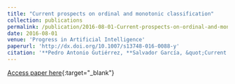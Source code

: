 ```yaml
---
title: "Current prospects on ordinal and monotonic classification"
collection: publications
permalink: /publication/2016-08-01-Current-prospects-on-ordinal-and-monotonic-classification
date: 2016-08-01
venue: 'Progress in Artificial Intelligence'
paperurl: 'http://dx.doi.org/10.1007/s13748-016-0088-y'
citation: '**Pedro Antonio Gutiérrez, **Salvador García, &quot;Current prospects on ordinal and monotonic classification.&quot; Progress in Artificial Intelligence, Vol. 5(3), 2016, pp.171-179.'
---
```

[Access paper here](http://dx.doi.org/10.1007/s13748-016-0088-y){:target="_blank"}
